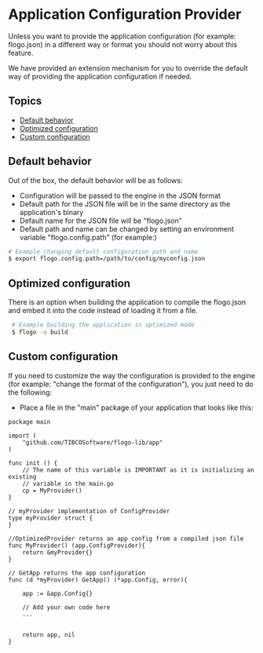 # Application Configuration Provider

Unless you want to provide the application configuration (for example: flogo.json) in a different way or format you should not worry about this feature.

We have provided an extension mechanism for you to override the default way of providing the application configuration if needed.

## Topics
* [Default behavior](#default-behavior)
* [Optimized configuration](#optimized-configuration)
* [Custom configuration](#custom-configuration)

## Default behavior

Out of the box, the default behavior will be as follows:

* Configuration will be passed to the engine in the JSON format
* Default path for the JSON file will be in the same directory as the application's binary
* Default name for the JSON file will be "flogo.json"
* Default path and name can be changed by setting an environment variable "flogo.config.path" (for example:)

```bash
# Example changing default configuration path and name
$ export flogo.config.path=/path/to/config/myconfig.json
```

## Optimized configuration

There is an option when building the application to compile the flogo.json and embed it into the code instead of loading it from a file.
```bash
 # Example building the application in optimized mode
 $ flogo -o build
```

## Custom configuration

If you need to customize the way the configuration is provided to the engine (for example: "change the format of the configuration"), you just need to do the following:
* Place a file in the "main" package of your application that looks like this:
```
package main

import (
	"github.com/TIBCOSoftware/flogo-lib/app"
)

func init () {
    // The name of this variable is IMPORTANT as it is initializing an existing 
    // variable in the main.go
	cp = MyProvider()
}

// myProvider implementation of ConfigProvider
type myProvider struct {
}

//OptimizedProvider returns an app config from a compiled json file
func MyProvider() (app.ConfigProvider){
	return &myProvider{}
}

// GetApp returns the app configuration
func (d *myProvider) GetApp() (*app.Config, error){

	app := &app.Config{}
	
	// Add your own code here
	...
	
	
	return app, nil
}
```
